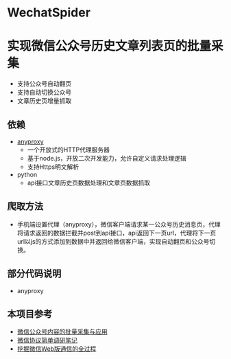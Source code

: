 # WechatSpider
实现微信公众号历史文章列表页的批量采集
==================================

* 支持公众号自动翻页
* 支持自动切换公众号
* 文章历史页增量抓取

## 依赖

* [anyproxy](http://anyproxy.io/cn.html)
    * 一个开放式的HTTP代理服务器
    * 基于node.js，开放二次开发能力，允许自定义请求处理逻辑
    * 支持Https明文解析
* python
    * api接口文章历史页数据处理和文章页数据抓取

## 爬取方法

* 手机端设置代理（anyproxy），微信客户端请求某一公众号历史消息页，代理将请求返回的数据拦截并post到api接口，api返回下一页url，代理将下一页url以js的方式添加到数据中并返回给微信客户端，实现自动翻页和公众号切换。

## 部分代码说明

* anyproxy


## 本项目参考

* [微信公众号内容的批量采集与应用](https://zhuanlan.zhihu.com/c_65943221)
* [微信协议简单调研笔记](http://www.blogjava.net/yongboy/archive/2015/11/05/410636.html)
* [挖掘微信Web版通信的全过程](http://www.tanhao.me/talk/1466.html/)
